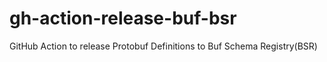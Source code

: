 # gh-action-release-buf-bsr
GitHub Action to release Protobuf Definitions to Buf Schema Registry(BSR)
